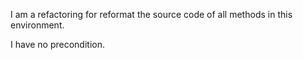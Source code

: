 I am a refactoring for reformat the source code of all methods in this environment.

I have no precondition.